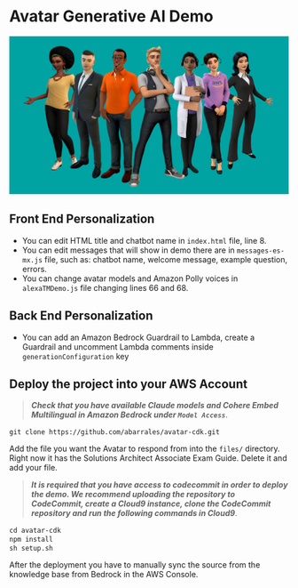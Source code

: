 # Avatar Generative AI Demo

![Amazon Sumerian Host characters](./images/hosts_cover.jpg)

## Front End Personalization 

* You can edit HTML title and chatbot name  in `index.html` file, line 8.
* You can edit messages that will show in demo there are in `messages-es-mx.js` file, such as: chatbot name, welcome message, example question, errors.
* You can change avatar models and Amazon Polly voices in `alexaTMDemo.js` file changing lines 66 and 68.

## Back End Personalization

* You can add an Amazon Bedrock Guardrail to Lambda, create a Guardrail and uncomment Lambda comments inside `generationConfiguration` key

## Deploy the project into your AWS Account
> ***Check that you have available Claude models and Cohere Embed Multilingual in Amazon Bedrock under `Model Access`***.
```
git clone https://github.com/abarrales/avatar-cdk.git
```
Add the file you want the Avatar to respond from into the `files/` directory. Right now it has the Solutions Architect Associate Exam Guide. Delete it and add your file.
> ***It is required that you have access to codecommit in order to deploy the demo. We recommend uploading the repository to CodeCommit, create a Cloud9 instance, clone the CodeCommit repository and run the following commands in Cloud9***.
```
cd avatar-cdk
npm install
sh setup.sh
```
After the deployment you have to manually sync the source from the knowledge base from Bedrock in the AWS Console.


